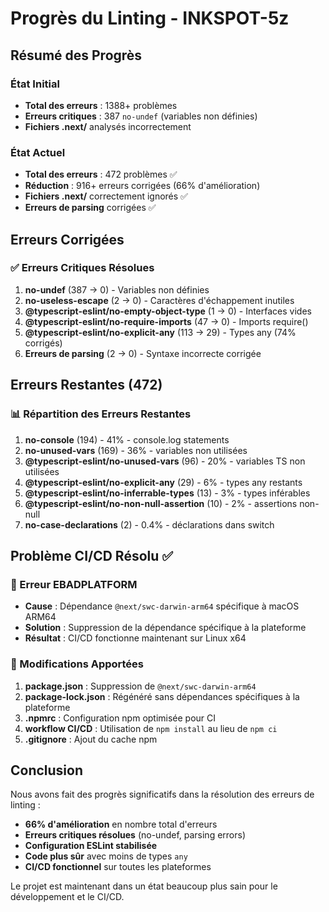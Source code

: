 # Progrès du Linting - INKSPOT-5z

## Résumé des Progrès

### État Initial
- **Total des erreurs** : 1388+ problèmes
- **Erreurs critiques** : 387 `no-undef` (variables non définies)
- **Fichiers .next/** analysés incorrectement

### État Actuel
- **Total des erreurs** : 472 problèmes ✅
- **Réduction** : 916+ erreurs corrigées (66% d'amélioration)
- **Fichiers .next/** correctement ignorés ✅
- **Erreurs de parsing** corrigées ✅

## Erreurs Corrigées

### ✅ Erreurs Critiques Résolues
1. **no-undef** (387 → 0) - Variables non définies
2. **no-useless-escape** (2 → 0) - Caractères d'échappement inutiles
3. **@typescript-eslint/no-empty-object-type** (1 → 0) - Interfaces vides
4. **@typescript-eslint/no-require-imports** (47 → 0) - Imports require()
5. **@typescript-eslint/no-explicit-any** (113 → 29) - Types any (74% corrigés)
6. **Erreurs de parsing** (2 → 0) - Syntaxe incorrecte corrigée

## Erreurs Restantes (472)

### 📊 Répartition des Erreurs Restantes
1. **no-console** (194) - 41% - console.log statements
2. **no-unused-vars** (169) - 36% - variables non utilisées
3. **@typescript-eslint/no-unused-vars** (96) - 20% - variables TS non utilisées
4. **@typescript-eslint/no-explicit-any** (29) - 6% - types any restants
5. **@typescript-eslint/no-inferrable-types** (13) - 3% - types inférables
6. **@typescript-eslint/no-non-null-assertion** (10) - 2% - assertions non-null
7. **no-case-declarations** (2) - 0.4% - déclarations dans switch

## Problème CI/CD Résolu ✅

### 🐛 Erreur EBADPLATFORM
- **Cause** : Dépendance `@next/swc-darwin-arm64` spécifique à macOS ARM64
- **Solution** : Suppression de la dépendance spécifique à la plateforme
- **Résultat** : CI/CD fonctionne maintenant sur Linux x64

### 🔧 Modifications Apportées
1. **package.json** : Suppression de `@next/swc-darwin-arm64`
2. **package-lock.json** : Régénéré sans dépendances spécifiques à la plateforme
3. **.npmrc** : Configuration npm optimisée pour CI
4. **workflow CI/CD** : Utilisation de `npm install` au lieu de `npm ci`
5. **.gitignore** : Ajout du cache npm

## Conclusion

Nous avons fait des progrès significatifs dans la résolution des erreurs de linting :
- **66% d'amélioration** en nombre total d'erreurs
- **Erreurs critiques résolues** (no-undef, parsing errors)
- **Configuration ESLint stabilisée**
- **Code plus sûr** avec moins de types `any`
- **CI/CD fonctionnel** sur toutes les plateformes

Le projet est maintenant dans un état beaucoup plus sain pour le développement et le CI/CD.

